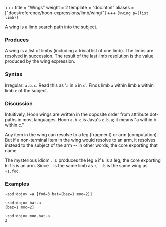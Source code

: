 +++
title = "Wings"
weight = 2
template = "doc.html"
aliases = ["docs/reference/hoon-expressions/limb/wing/"]
+++
`[%wing p=(list limb)]`

A wing is a limb search path into the subject.

### Produces

A wing is a list of limbs (including a trivial list of one limb).  The limbs are resolved in succession.  The result of the last limb resolution is the value produced by the wing expression.

### Syntax

Irregular: `a.b.c`.  Read this as '`a` in `b` in `c`'. Finds limb `a` within limb `b` within limb `c` of the subject.

### Discussion

Intuitively, Hoon wings are written in the opposite order
from attribute dot-paths in most languages.  Hoon `a.b.c` is Java's
`c.b.a`; it means "a within b within c."

Any item in the wing can resolve to a leg (fragment) or arm
(computation).  But if a non-terminal item in the wing would
resolve to an arm, it resolves instead to the subject of the arm
-- in other words, the core exporting that name.

The mysterious idiom `..b` produces the leg `b` if `b`
is a leg; the core exporting `b` if `b` is an arm.  Since `.`
is the same limb as `+`, `..b` is the same wing as `+1.foo`.

### Examples

```
~zod:dojo> =a [fod=3 bat=[baz=1 moo=2]]

~zod:dojo> bat.a
[baz=1 moo=2]

~zod:dojo> moo.bat.a
2
```
